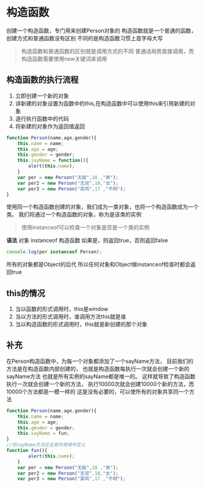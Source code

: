 # 构造函数
创建一个构造函数，专门用来创建Person对象的
构造函数就是一个普通的函数，创建方式和普通函数没有区别
不同的是构造函数习惯上首字母大写

>构造函数和普通函数的区别就是调用方式的不同
普通话局势直接调用，而构造函数需要使用new关键词来调用

## **构造函数的执行流程**
1. 立即创建一个新的对象
2. 讲新建的对象设置为函数中的this,在构造函数中可以使用this来引用新建的对象
3. 逐行执行函数中的代码
4. 将新建的对象作为返回值返回

```js
function Person(name,age,gender){
    this.name = name;
    this.age = age;
    this.gender = gender;
    this.sayName = function(){
        alert(this.name);
    }
    var per = new Person("无敌",18 ,"男");
    var per2 = new Person("无双",18,"女");
    var per3 = new Person("菜鸡",17 ,"不明");
}
```
使用同一个构造函数创建的对象，我们成为一类对象，也将一个构造函数成为一个类。
我们将通过一个构造函数的对象，称为是该类的实例

>使用instanceof可以检查一个对象是否是一个类的实例

**语法**
对象 instanceof 构造函数
如果是，则返回true，否则返回false
```js
console.log(per instanceof Person);
```
所有的对象都是Object的后代
所以任何对象和Object做instanceof检查时都会返回true

## this的情况
1. 当以函数的形式调用时，this是window
2. 当以方法的形式调用时，谁调用方法this就是谁
3. 当以构造函数的形式调用时，this就是新创建的那个对象

## 补充
在Person构造函数中，为每一个对象都添加了一个sayName方法，
目前我们的方法是在构造函数内部创建的，
也就是构造函数每执行一次就会创建一个新的sayName方法
也就是所有实例的sayName都是唯一的。
这样就导致了构造函数执行一次就会创建一个新的方法，
执行10000次就会创建10000个新的方法，而10000个方法都是一模一样的
这是没有必要的，可以使所有的对象共享同一个方法
```js
function Person(name,age,gender){
    this.name = name;
    this.age = age;
    this.gender = gender;
    this.sayName = fun;
}
//将sayName方法在全局作用域中定义
function fun(){
        alert(this.name);
    }
    var per = new Person("无敌",18 ,"男");
    var per2 = new Person("无双",18,"女");
    var per3 = new Person("菜鸡",17 ,"不明");
```
